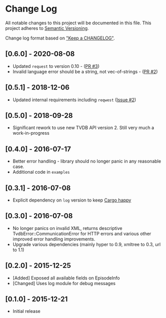 # Change Log
All notable changes to this project will be documented in this file.
This project adheres to [Semantic Versioning](http://semver.org/).

Change log format based on
["Keep a CHANGELOG"](http://keepachangelog.com/).

## [0.6.0] - 2020-08-08
- Updated `request` to version 0.10 - ([PR #3](https://github.com/dbr/tvdb-rs/pull/3))
- Invalid language error should be a string, not vec-of-strings - ([PR #2](https://github.com/dbr/tvdb-rs/pull/4))

## [0.5.1] - 2018-12-06
- Updated internal requirements including `reqwest` ([Issue #2](https://github.com/dbr/tvdb-rs/issues/2))

## [0.5.0] - 2018-09-28
- Significant rework to use new TVDB API version 2. Still very much a work-in-progress

## [0.4.0] - 2016-07-17
- Better error handling - library should no longer panic in any reasonable case.
- Additional code in `examples`

## [0.3.1] - 2016-07-08
- Explicit dependency on `log` version to keep [Cargo happy](http://doc.crates.io/faq.html#can-libraries-use--as-a-version-for-their-dependencies)

## [0.3.0] - 2016-07-08
- No longer panics on invalid XML, returns descriptive
  TvdbError::CommunicationError for HTTP errors and various other improved
  error handling improvements.
- Upgrade various dependencies (mainly hyper to 0.9, xmltree to 0.3, url to 1.1)

## [0.2.0] - 2015-12-25
- [Added] Exposed all available fields on EpisodeInfo
- [Changed] Uses log module for debug messages

## [0.1.0] - 2015-12-21
- Initial release
